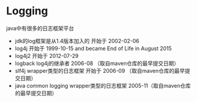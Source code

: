 # Logging

java中有很多的日志框架平台

 - jdk的log框架是从1.4版本加入的 开始于 2002-02-06
 - log4j 开始于 1999-10-15 and became End of Life in August 2015
 - log4j2 开始于 2012-07-29
 - logback log4j的继承者 2006-08 （取自maven仓库的最早提交日期）
 - slf4j wrapper类型的日志框架 开始于 2006-09 （取自maven仓库的最早提交日期）
 - java common logging wrapper类型的日志框架  2005-11（取自maven仓库的最早提交日期）